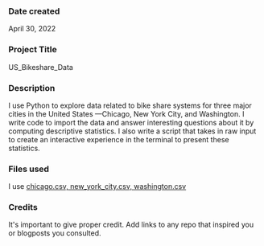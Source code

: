 ### Date created
April 30, 2022

### Project Title
US_Bikeshare_Data

### Description
I use Python to explore data related to bike share systems for three major cities in the United States —Chicago, New York City, and Washington. 
I write code to import the data and answer interesting questions about it by computing descriptive statistics. 
I also write a script that takes in raw input to create an interactive experience in the terminal to present these statistics.

### Files used
I use [chicago.csv, new_york_city.csv, washington.csv](https://drive.google.com/drive/folders/1Qw1F7XjyKeH_CYVf7_B89Fhm68WqIMTg?usp=sharing)

### Credits
It's important to give proper credit. Add links to any repo that inspired you or blogposts you consulted.

